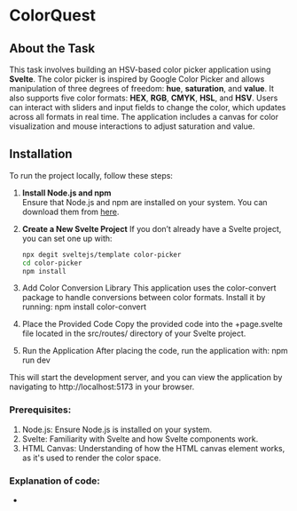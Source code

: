 # ColorQuest

## About the Task

This task involves building an HSV-based color picker application using **Svelte**. The color picker is inspired by Google Color Picker and allows manipulation of three degrees of freedom: **hue**, **saturation**, and **value**. It also supports five color formats: **HEX**, **RGB**, **CMYK**, **HSL**, and **HSV**. Users can interact with sliders and input fields to change the color, which updates across all formats in real time. The application includes a canvas for color visualization and mouse interactions to adjust saturation and value.

## Installation

To run the project locally, follow these steps:

1. **Install Node.js and npm**  
   Ensure that Node.js and npm are installed on your system. You can download them from [here](https://nodejs.org/).

2. **Create a New Svelte Project**
   If you don’t already have a Svelte project, you can set one up with:
   ```bash
   npx degit sveltejs/template color-picker
   cd color-picker
   npm install

3. Add Color Conversion Library
This application uses the color-convert package to handle conversions between color formats. Install it by running:
npm install color-convert

4. Place the Provided Code
Copy the provided code into the +page.svelte file located in the src/routes/ directory of your Svelte project.

5. Run the Application
After placing the code, run the application with:
npm run dev

This will start the development server, and you can view the application by navigating to http://localhost:5173 in your browser.

### Prerequisites:
1. Node.js: Ensure Node.js is installed on your system.
2. Svelte: Familiarity with Svelte and how Svelte components work.
3. HTML Canvas: Understanding of how the HTML canvas element works, as it's used to render the color space.

### Explanation of code:
- <script lang="ts">
Svelte Imports: We import the onMount lifecycle function from Svelte to handle canvas initialization and the color-convert library for converting between color formats.

- State Variables: Variables like hue, saturation, and value hold the current HSV values. Other variables like hexColor, rgbColor, cmykColor, and hslColor store the respective color format values. The canvas variable binds to the HTML <canvas> element, and dragging tracks whether the user is clicking and dragging on the canvas.

- Reactive Statement: The $: syntax in Svelte is used to automatically re-calculate the hsvString when hue, saturation, or value changes.

- onMount Lifecycle Hook: The onMount function is called when the component is mounted. It initializes the canvas and draws the current color.

- drawCanvas Function: Draws the color on the canvas using the hsvToRgb function to convert the HSV values to RGB. It also calls updateColorFormats to update all color format inputs.

Input Handlers:

- handleHexInput, handleRgbInput, handleCmykInput, handleHslInput, and handleHsvInput allow the user to input color values in their respective formats. These functions parse the input and convert it to HSV for consistent color manipulation.

Canvas Event Handlers:
- onCanvasClick: Calculates the saturation and value based on the mouse position when the user clicks on the canvas. It updates the displayed color accordingly.
- onCanvasMouseDown and onCanvasMouseUp: Handle mouse drag events for more interactive control over saturation and value.

HTML Structure:
- Canvas: The canvas displays the selected color and allows users to interact with it by clicking or dragging.
- Sliders: Three sliders allow the user to adjust the hue, saturation, and value. Changes to these sliders update the canvas in real time.
- Color Format Inputs: The application supports five color formats (HEX, RGB, CMYK, HSL, and HSV). Users can input any valid value, and the color updates instantly across all formats.

"<style>":
- The CSS defines the layout and appearance of the application. Flexbox is used for centering elements and organizing the layout, while margins and paddings ensure proper spacing.   

### Running the Application

Once the code is placed in the +page.svelte file inside the src/routes folder, run the following command to start the Svelte development server:

npm run dev
This will launch the app at http://localhost:5173, where you can interact with the HSV color picker.

### Note
The server port number depends on your system and it will be visible on your terminal.
![image](https://github.com/user-attachments/assets/f2c001de-5279-4bca-bbb1-b980882acc8b)

### Working of the Color Picker
A [video](./ColorQuestDemo.mp4) demonstrating the working of the tool has been uploaded in this repository.


